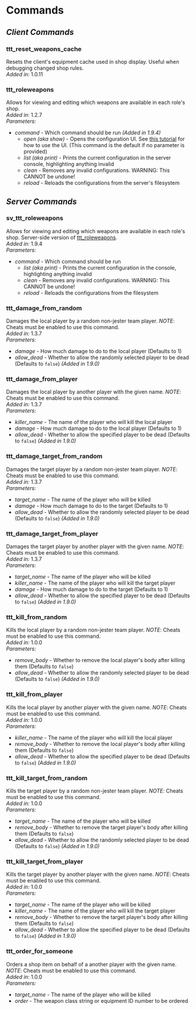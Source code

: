 # Commands

## *Client Commands*

### ttt_reset_weapons_cache
Resets the client's equipment cache used in shop display. Useful when debugging changed shop rules.\
*Added in*: 1.0.11

### ttt_roleweapons
Allows for viewing and editing which weapons are available in each role's shop.\
*Added in*: 1.2.7\
*Parameters:*
- *command* - Which command should be run *(Added in 1.9.4)*
  - *open (aka show)* - Opens the configuration UI. See [this tutorial](../CONVARS.md#Configuration-by-UI) for how to use the UI. (This command is the default if no parameter is provided)
  - *list (aka print)* - Prints the current configuration in the server console, highlighting anything invalid
  - *clean* - Removes any invalid configurations. WARNING: This CANNOT be undone!
  - *reload* - Reloads the configurations from the server's filesystem

## *Server Commands*

### sv_ttt_roleweapons
Allows for viewing and editing which weapons are available in each role's shop. Server-side version of [ttt_roleweapons](COMMANDS.md#ttt_roleweapons).\
*Added in*: 1.9.4\
*Parameters:*
- *command* - Which command should be run
  - *list (aka print)* - Prints the current configuration in the console, highlighting anything invalid
  - *clean* - Removes any invalid configurations. WARNING: This CANNOT be undone!
  - *reload* - Reloads the configurations from the filesystem

### ttt_damage_from_random
Damages the local player by a random non-jester team player. *NOTE*: Cheats must be enabled to use this command.\
*Added in:* 1.3.7\
*Parameters:*
- *damage* - How much damage to do to the local player (Defaults to 1)
- *allow_dead* - Whether to allow the randomly selected player to be dead (Defaults to `false`) *(Added in 1.9.0)*

### ttt_damage_from_player
Damages the local player by another player with the given name. *NOTE*: Cheats must be enabled to use this command.\
*Added in:* 1.3.7\
*Parameters:*
- *killer_name* - The name of the player who will kill the local player
- *damage* - How much damage to do to the local player (Defaults to 1)
- *allow_dead* - Whether to allow the specified player to be dead (Defaults to `false`) *(Added in 1.9.0)*

### ttt_damage_target_from_random
Damages the target player by a random non-jester team player. *NOTE*: Cheats must be enabled to use this command.\
*Added in:* 1.3.7\
*Parameters:*
- *target_name* - The name of the player who will be killed
- *damage* - How much damage to do to the target (Defaults to 1)
- *allow_dead* - Whether to allow the randomly selected player to be dead (Defaults to `false`) *(Added in 1.9.0)*

### ttt_damage_target_from_player
Damages the target player by another player with the given name. *NOTE*: Cheats must be enabled to use this command.\
*Added in:* 1.3.7\
*Parameters:*
- *target_name* - The name of the player who will be killed
- *killer_name* - The name of the player who will kill the target player
- *damage* - How much damage to do to the target (Defaults to 1)
- *allow_dead* - Whether to allow the specified player to be dead (Defaults to `false`) *(Added in 1.9.0)*

### ttt_kill_from_random
Kills the local player by a random non-jester team player. *NOTE*: Cheats must be enabled to use this command.\
*Added in:* 1.0.0\
*Parameters:*
- *remove_body* - Whether to remove the local player's body after killing them (Defaults to `false`)
- *allow_dead* - Whether to allow the randomly selected player to be dead (Defaults to `false`) *(Added in 1.9.0)*

### ttt_kill_from_player
Kills the local player by another player with the given name. *NOTE*: Cheats must be enabled to use this command.\
*Added in:* 1.0.0\
*Parameters:*
- *killer_name* - The name of the player who will kill the local player
- *remove_body* - Whether to remove the local player's body after killing them (Defaults to `false`)
- *allow_dead* - Whether to allow the specified player to be dead (Defaults to `false`) *(Added in 1.9.0)*

### ttt_kill_target_from_random
Kills the target player by a random non-jester team player. *NOTE*: Cheats must be enabled to use this command.\
*Added in:* 1.0.0\
*Parameters:*
- *target_name* - The name of the player who will be killed
- *remove_body* - Whether to remove the target player's body after killing them (Defaults to `false`)
- *allow_dead* - Whether to allow the randomly selected player to be dead (Defaults to `false`) *(Added in 1.9.0)*

### ttt_kill_target_from_player
Kills the target player by another player with the given name. *NOTE*: Cheats must be enabled to use this command.\
*Added in:* 1.0.0\
*Parameters:*
- *target_name* - The name of the player who will be killed
- *killer_name* - The name of the player who will kill the target player
- *remove_body* - Whether to remove the target player's body after killing them (Defaults to `false`)
- *allow_dead* - Whether to allow the specified player to be dead (Defaults to `false`) *(Added in 1.9.0)*

### ttt_order_for_someone
Orders a shop item on behalf of a another player with the given name. *NOTE*: Cheats must be enabled to use this command.\
*Added in:* 1.0.0\
*Parameters:*
- *target_name* - The name of the player who will be killed
- *order* - The weapon class string or equipment ID number to be ordered
